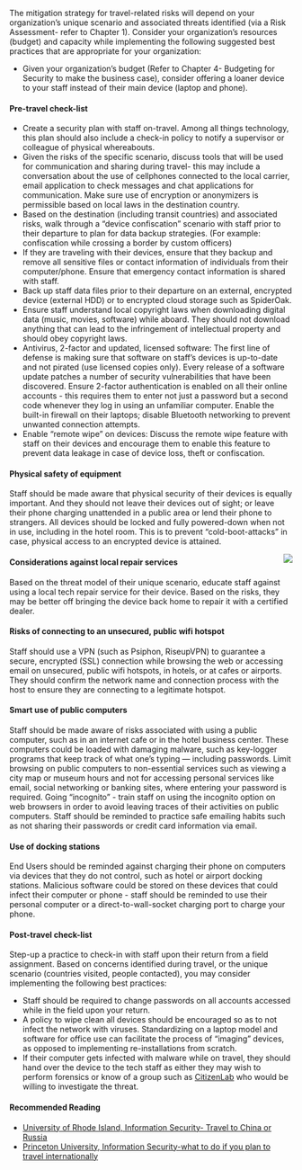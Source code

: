 
The mitigation strategy for travel-related risks will depend on your organization’s unique scenario and associated threats identified (via a Risk Assessment- refer to Chapter 1). Consider your organization’s resources (budget) and capacity while implementing the following suggested best practices that are appropriate for your organization:

- Given your organization’s budget (Refer to Chapter 4- Budgeting for Security to make the business case), consider offering a loaner device to your staff instead of their main device (laptop and phone).

#### Pre-travel check-list ####

- Create a security plan with staff on-travel. Among all things technology, this plan should also include a check-in policy to notify a supervisor or colleague of physical whereabouts.
- Given the risks of the specific scenario, discuss tools that will be used for communication and sharing during travel- this may include a conversation about the use of cellphones connected to the local carrier, email application to check messages and chat applications for communication. Make sure use of encryption or anonymizers is permissible based on local laws in the destination country.
- Based on the destination (including transit countries) and associated risks, walk through a “device confiscation” scenario with staff prior to their departure to plan for data backup strategies. (For example: confiscation while crossing a border by custom officers)
- If they are traveling with their devices, ensure that they backup and remove all sensitive files or contact information of individuals from their computer/phone. Ensure that emergency contact information is shared with staff.
- Back up staff data files prior to their departure on an external, encrypted device (external HDD) or to encrypted cloud storage such as SpiderOak.
- Ensure staff understand local copyright laws when downloading digital data (music, movies, software) while aboard. They should not download anything that can lead to the infringement of intellectual property and should obey copyright laws.
- Antivirus, 2-factor and updated, licensed software: The first line of defense is making sure that software on staff’s devices is up-to-date and not pirated (use licensed copies only). Every release of a software update patches a number of security vulnerabilities that have been discovered. Ensure 2-factor authentication is enabled on all their online accounts - this requires them to enter not just a password but a second code whenever they log in using an unfamiliar computer. Enable the built-in firewall on their laptops; disable Bluetooth networking to prevent unwanted connection attempts.
- Enable “remote wipe” on devices: Discuss the remote wipe feature with staff on their devices and encourage them to enable this feature to prevent data leakage in case of device loss, theft or confiscation.

#### Physical safety of equipment ####

Staff should be made aware that physical security of their devices is equally important. And they should not leave their devices out of sight; or leave their phone charging unattended in a public area or lend their phone to strangers. All devices should be locked and fully powered-down when not in use, including in the hotel room. This is to prevent “cold-boot-attacks” in case, physical access to an encrypted device is attained.

<img style="float: right" src="images/tb_2c.png">

#### Considerations against local repair services ####

Based on the threat model of their unique scenario, educate staff against using a local tech repair service for their device. Based on the risks, they may be better off bringing the device back home to repair it with a certified dealer.

#### Risks of connecting to an unsecured, public wifi hotspot ####

Staff should use a VPN (such as Psiphon, RiseupVPN) to guarantee a secure, encrypted (SSL) connection while browsing the web or accessing email on unsecured, public wifi hotspots, in hotels, or at cafes or airports. They should confirm the network name and connection process with the host to ensure they are connecting to a legitimate hotspot.

#### Smart use of public computers ####

Staff should be made aware of risks associated with using a public computer, such as in an internet cafe or in the hotel business center. These computers could be loaded with damaging malware, such as key-logger programs that keep track of what one’s typing — including passwords. Limit browsing on public computers to non-essential services such as viewing a city map or museum hours and not for accessing personal services like email, social networking or banking sites, where entering your password is required. Going “incognito” - train staff on using the incognito option on web browsers in order to avoid leaving traces of their activities on public computers. Staff should be reminded to practice safe emailing habits such as not sharing their passwords or credit card information via email.

#### Use of docking stations ####

End Users should be reminded against charging their phone on computers via devices that they do not control, such as hotel or airport docking stations. Malicious software could be stored on these devices that could infect their computer or phone - staff should be reminded to use their personal computer or a direct-to-wall-socket charging port to charge your phone.

#### Post-travel check-list ####

Step-up a practice to check-in with staff upon their return from a field assignment. Based on concerns identified during travel, or the unique scenario (countries visited, people contacted), you may consider implementing the following best practices:

- Staff should be required to change passwords on all accounts accessed while in the field upon your return.
- A policy to wipe clean all devices should be encouraged so as to not infect the network with viruses. Standardizing on a laptop model and software for office use can facilitate the process of “imaging” devices, as opposed to implementing re-installations from scratch.
- If their computer gets infected with malware while on travel, they should hand over the device to the tech staff as either they may wish to perform forensics or know of a group such as [CitizenLab](https://citizenlab.org) who would be willing to investigate the threat.


#### Recommended Reading ####
- [University of Rhode Island, Information Security- Travel to China or Russia](http://security.uri.edu/travel/travel-to-china-or-russia/)
- [Princeton University, Information Security-what to do if you plan to travel internationally](http://www.princeton.edu/itsecurity/intltravel/)
